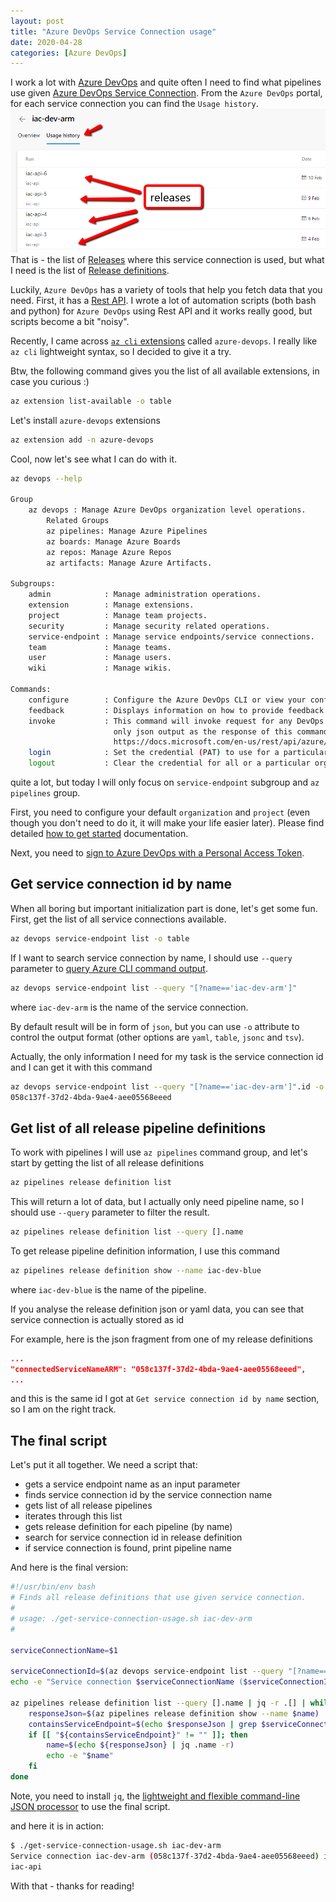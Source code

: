 ```yaml
---
layout: post
title: "Azure DevOps Service Connection usage"
date: 2020-04-28
categories: [Azure DevOps]
---
```


I work a lot with [Azure DevOps](https://azure.microsoft.com/nb-no/services/devops/) and quite often I need to find what pipelines use given [Azure DevOps Service Connection](https://docs.microsoft.com/en-us/azure/devops/pipelines/library/service-endpoints?view=azure-devops&tabs=yaml). From the `Azure DevOps` portal, for each service connection you can find the `Usage history`.
![Usage History](/images/2020-04-28-usage-history.png)
  That is - the list of [Releases](https://docs.microsoft.com/en-us/rest/api/azure/devops/release/releases?view=azure-devops-rest-5.1) where this service connection is used, but what I need is the list of [Release definitions](https://docs.microsoft.com/en-us/rest/api/azure/devops/release/definitions/get?view=azure-devops-rest-5.1).

Luckily, `Azure DevOps` has a variety of tools that help you fetch data that you need. First, it has a [Rest API](https://docs.microsoft.com/en-us/rest/api/azure/devops/?view=azure-devops-rest-5.1). I wrote a lot of automation scripts (both bash and python) for `Azure DevOps` using Rest API and it works really good, but scripts become a bit "noisy".

Recently, I came across [`az cli` extensions](https://docs.microsoft.com/en-us/cli/azure/azure-cli-extensions-overview?view=azure-cli-latest) called `azure-devops`. I really like `az cli` lightweight syntax, so I decided to give it a try.

Btw, the following command gives you the list of all available extensions, in case you curious :)

```bash
az extension list-available -o table
```

Let's install `azure-devops` extensions

```bash
az extension add -n azure-devops
```

Cool, now let's see what I can do with it.

```bash
az devops --help

Group
    az devops : Manage Azure DevOps organization level operations.
        Related Groups
        az pipelines: Manage Azure Pipelines
        az boards: Manage Azure Boards
        az repos: Manage Azure Repos
        az artifacts: Manage Azure Artifacts.

Subgroups:
    admin            : Manage administration operations.
    extension        : Manage extensions.
    project          : Manage team projects.
    security         : Manage security related operations.
    service-endpoint : Manage service endpoints/service connections.
    team             : Manage teams.
    user             : Manage users.
    wiki             : Manage wikis.

Commands:
    configure        : Configure the Azure DevOps CLI or view your configuration.
    feedback         : Displays information on how to provide feedback to the Azure DevOps CLI team.
    invoke           : This command will invoke request for any DevOps area and resource. Please use
                       only json output as the response of this command is not fixed. Helpful docs -
                       https://docs.microsoft.com/en-us/rest/api/azure/devops/.
    login            : Set the credential (PAT) to use for a particular organization.
    logout           : Clear the credential for all or a particular organization.
```

quite a lot, but today I will only focus on `service-endpoint` subgroup and `az pipelines` group.

First, you need to configure your default `organization` and `project` (even though you don't need to do it, it will make your life easier later). Please find detailed [how to get started](https://docs.microsoft.com/en-us/azure/devops/cli/?view=azure-devops) documentation.

Next, you need to [sign to Azure DevOps with a Personal Access Token](https://docs.microsoft.com/en-us/azure/devops/cli/log-in-via-pat?view=azure-devops&tabs=unix).

## Get service connection id by name

When all boring but important initialization part is done, let's get some fun.
First, get the list of all service connections available.

```bash
az devops service-endpoint list -o table
```

If I want to search service connection by name, I should use `--query` parameter to [query Azure CLI command output](https://docs.microsoft.com/en-us/cli/azure/query-azure-cli?view=azure-cli-latest).

```bash
az devops service-endpoint list --query "[?name=='iac-dev-arm']"
```

where `iac-dev-arm` is the name of the service connection.

By default result will be in form of `json`, but you can use `-o` attribute to control the output format (other options are `yaml`, `table`, `jsonc` and `tsv`).

Actually, the only information I need for my task is the service connection id and I can get it with this command

```bash
az devops service-endpoint list --query "[?name=='iac-dev-arm']".id -o tsv
058c137f-37d2-4bda-9ae4-aee05568eeed
```

## Get list of all release pipeline definitions

To work with pipelines I will use `az pipelines` command group, and let's start by getting the list of all release definitions

```bash
az pipelines release definition list
```

This will return a lot of data, but I actually only need pipeline name, so I should use `--query` parameter to filter the result.

```bash
az pipelines release definition list --query [].name
```

To get release pipeline definition information, I use this command

```bash
az pipelines release definition show --name iac-dev-blue
```

where `iac-dev-blue` is the name of the pipeline.

If you analyse the release definition json or yaml data, you can see that service connection is actually stored as id

For example, here is the json fragment from one of my release definitions

```json
...
"connectedServiceNameARM": "058c137f-37d2-4bda-9ae4-aee05568eeed",
...
```

and this is the same id I got at `Get service connection id by name` section, so I am on the right track.

## The final script

Let's put it all together. We need a script that:

* gets a service endpoint name as an input parameter
* finds service connection id by the service connection name
* gets list of all release pipelines
* iterates through this list
* gets release definition for each pipeline (by name)
* search for service connection id in release definition
* if service connection is found, print pipeline name

And here is the final version:

```bash
#!/usr/bin/env bash
# Finds all release definitions that use given service connection.
#
# usage: ./get-service-connection-usage.sh iac-dev-arm
#

serviceConnectionName=$1

serviceConnectionId=$(az devops service-endpoint list --query "[?name=='$serviceConnectionName']".id | jq .[0] -r)
echo -e "Service connection $serviceConnectionName ($serviceConnectionId) is used by the following release definitions:"

az pipelines release definition list --query [].name | jq -r .[] | while read name; do
    responseJson=$(az pipelines release definition show --name $name) 
    containsServiceEndpoint=$(echo $responseJson | grep $serviceConnectionId) 
    if [[ "${containsServiceEndpoint}" != "" ]]; then
        name=$(echo ${responseJson} | jq .name -r)
        echo -e "$name"
    fi
done
```

Note, you need to install `jq`, the [lightweight and flexible command-line JSON processor](https://stedolan.github.io/jq/) to use the final script.

and here it is in action:

```bash
$ ./get-service-connection-usage.sh iac-dev-arm
Service connection iac-dev-arm (058c137f-37d2-4bda-9ae4-aee05568eeed) is used by the following release definitions:
iac-api
```

With that - thanks for reading!
